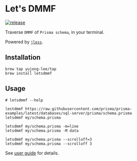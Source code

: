 # Let's DMMF
[![release](https://github.com/yujong-lee/letsdmmf/actions/workflows/ci.yml/badge.svg)](https://github.com/yujong-lee/letsdmmf/actions/workflows/ci.yml)

Traverse `DMMF` of `Prisma schema`, in your terminal.

Powered by [`jless`](https://github.com/PaulJuliusMartinez/jless).

## Installation
```shell
brew tap yujong-lee/tap
brew install letsdmmf
```

## Usage

```shell
# letsdmmf --help

lestdmmf https://raw.githubusercontent.com/prisma/prisma-examples/latest/databases/sql-server/prisma/schema.prisma 
letsdmmf my/schema.prisma

letsdmmf my/schema.prisma -m=line
letsdmmf my/schema.prisma -M data

letsdmmf my/schema.prisma --scrolloff=3
letsdmmf my/schema.prisma --scrolloff 3

```
See [user guide](https://jless.io/user-guide.html) for details.
